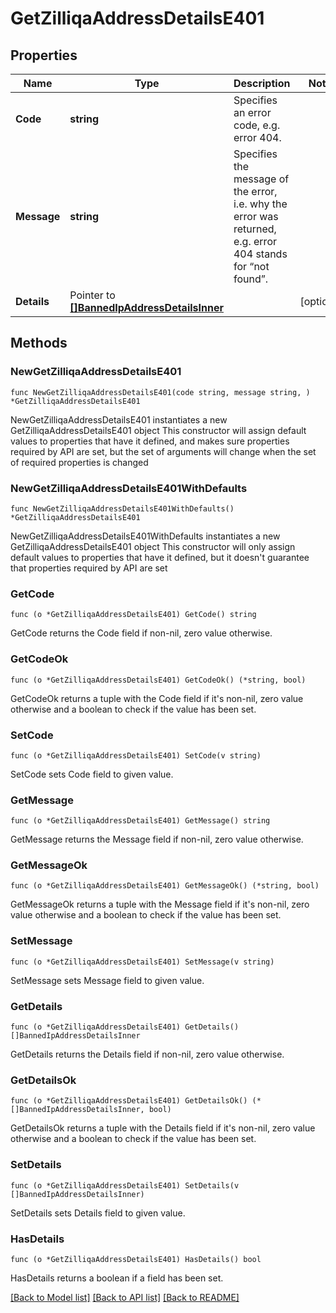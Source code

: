 # GetZilliqaAddressDetailsE401

## Properties

Name | Type | Description | Notes
------------ | ------------- | ------------- | -------------
**Code** | **string** | Specifies an error code, e.g. error 404. | 
**Message** | **string** | Specifies the message of the error, i.e. why the error was returned, e.g. error 404 stands for “not found”. | 
**Details** | Pointer to [**[]BannedIpAddressDetailsInner**](BannedIpAddressDetailsInner.md) |  | [optional] 

## Methods

### NewGetZilliqaAddressDetailsE401

`func NewGetZilliqaAddressDetailsE401(code string, message string, ) *GetZilliqaAddressDetailsE401`

NewGetZilliqaAddressDetailsE401 instantiates a new GetZilliqaAddressDetailsE401 object
This constructor will assign default values to properties that have it defined,
and makes sure properties required by API are set, but the set of arguments
will change when the set of required properties is changed

### NewGetZilliqaAddressDetailsE401WithDefaults

`func NewGetZilliqaAddressDetailsE401WithDefaults() *GetZilliqaAddressDetailsE401`

NewGetZilliqaAddressDetailsE401WithDefaults instantiates a new GetZilliqaAddressDetailsE401 object
This constructor will only assign default values to properties that have it defined,
but it doesn't guarantee that properties required by API are set

### GetCode

`func (o *GetZilliqaAddressDetailsE401) GetCode() string`

GetCode returns the Code field if non-nil, zero value otherwise.

### GetCodeOk

`func (o *GetZilliqaAddressDetailsE401) GetCodeOk() (*string, bool)`

GetCodeOk returns a tuple with the Code field if it's non-nil, zero value otherwise
and a boolean to check if the value has been set.

### SetCode

`func (o *GetZilliqaAddressDetailsE401) SetCode(v string)`

SetCode sets Code field to given value.


### GetMessage

`func (o *GetZilliqaAddressDetailsE401) GetMessage() string`

GetMessage returns the Message field if non-nil, zero value otherwise.

### GetMessageOk

`func (o *GetZilliqaAddressDetailsE401) GetMessageOk() (*string, bool)`

GetMessageOk returns a tuple with the Message field if it's non-nil, zero value otherwise
and a boolean to check if the value has been set.

### SetMessage

`func (o *GetZilliqaAddressDetailsE401) SetMessage(v string)`

SetMessage sets Message field to given value.


### GetDetails

`func (o *GetZilliqaAddressDetailsE401) GetDetails() []BannedIpAddressDetailsInner`

GetDetails returns the Details field if non-nil, zero value otherwise.

### GetDetailsOk

`func (o *GetZilliqaAddressDetailsE401) GetDetailsOk() (*[]BannedIpAddressDetailsInner, bool)`

GetDetailsOk returns a tuple with the Details field if it's non-nil, zero value otherwise
and a boolean to check if the value has been set.

### SetDetails

`func (o *GetZilliqaAddressDetailsE401) SetDetails(v []BannedIpAddressDetailsInner)`

SetDetails sets Details field to given value.

### HasDetails

`func (o *GetZilliqaAddressDetailsE401) HasDetails() bool`

HasDetails returns a boolean if a field has been set.


[[Back to Model list]](../README.md#documentation-for-models) [[Back to API list]](../README.md#documentation-for-api-endpoints) [[Back to README]](../README.md)


